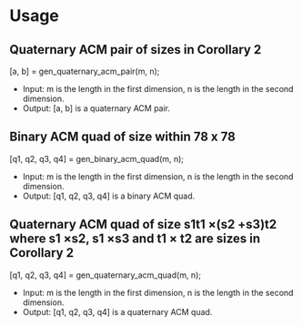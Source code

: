 # Usage
## Quaternary ACM pair of sizes in Corollary 2
  [a, b] = gen_quaternary_acm_pair(m, n);  
  - Input: m is the length in the first dimension, n is the length in the second dimension.  
  - Output: [a, b] is a quaternary ACM pair.  

## Binary ACM quad of size within 78 x 78
  [q1, q2, q3, q4] = gen_binary_acm_quad(m, n);  
  - Input: m is the length in the first dimension, n is the length in the second dimension.  
  - Output: [q1, q2, q3, q4] is a binary ACM quad.  

## Quaternary ACM quad of size s1t1 ×(s2 +s3)t2 where s1 ×s2, s1 ×s3 and t1 × t2 are sizes in Corollary 2
  [q1, q2, q3, q4] = gen_quaternary_acm_quad(m, n);  
  - Input: m is the length in the first dimension, n is the length in the second dimension.  
  - Output: [q1, q2, q3, q4] is a quaternary ACM quad.  
